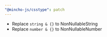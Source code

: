 ```yaml
---
"@mincho-js/csstype": patch
---
```


- Replace `string & {}` to NonNullableString
- Replace `number & {}` to NonNullableNumber
